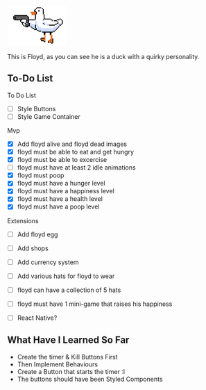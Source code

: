 
![This is moving](/src/images/floyd.gif)

This is Floyd, as you can see he is a duck with a quirky personality. 


## To-Do List
To Do List
- [ ] Style Buttons
- [ ] Style Game Container

Mvp
- [X] Add floyd alive and floyd dead images
- [X] floyd must be able to eat and get hungry 
- [X] floyd must be able to excercise 
- [ ] floyd must have at least 2 idle animations 
- [X] floyd must poop 
- [X] floyd must have a hunger level 
- [X] floyd must have a happiness level
- [X] floyd must have a health level
- [X] floyd must have a poop level

Extensions
- [ ] Add floyd egg
- [ ] Add shops
- [ ] Add currency system
- [ ] Add various hats for floyd to wear
- [ ] floyd can have a collection of 5 hats
- [ ] floyd must have 1 mini-game that raises his happiness
- [ ] React Native?


## What Have I Learned So Far

- Create the timer & Kill Buttons First
- Then Implement Behaviours
- Create a Button that starts the timer :I 
- The buttons should have been Styled Components